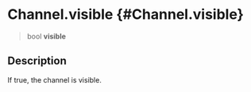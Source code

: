 Channel.visible {#Channel.visible}
===============

> bool **visible**

Description
-----------

If true, the channel is visible.
